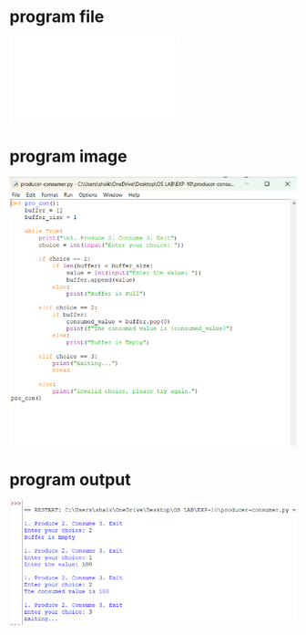 # program file 
![program file](producer-consumer.py) 

# program image 
![program image](producer-consumer_program.png)

# program output 
![program output](producer-consumer_output.png)
